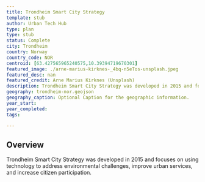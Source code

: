 ```yaml
---
title: Trondheim Smart City Strategy
template: stub
author: Urban Tech Hub
type: plan
type: stub
status: Complete
city: Trondheim
country: Norway
country_code: NOR
centroid: [63.427565965240575,10.39394719670301]
featured_image: ./arne-marius-kirknes-_4bq-n5eTos-unsplash.jpeg
featured_desc: nan
featured_credit: Arne Marius Kirknes (Unsplash)
description: Trondheim Smart City Strategy was developed in 2015 and focuses on using technology to address environmental challenges, improve urban services, and increase citizen participation.
geography: trondheim-nor.geojson
geography_caption: Optional Caption for the geographic information.
year_start:
year_completed:
tags:

---
```


## Overview

Trondheim Smart City Strategy was developed in 2015 and focuses on using technology to address environmental challenges, improve urban services, and increase citizen participation.
